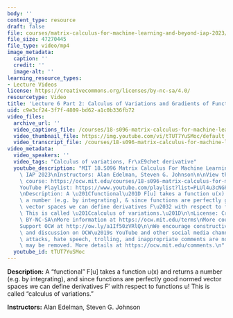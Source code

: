 ```yaml
---
body: ''
content_type: resource
draft: false
file: courses/matrix-calculus-for-machine-learning-and-beyond-iap-2023/ocw_18s096_lecture06-part2_2023jan30_360p_16_9.mp4
file_size: 47270445
file_type: video/mp4
image_metadata:
  caption: ''
  credit: ''
  image-alt: ''
learning_resource_types:
- Lecture Videos
license: https://creativecommons.org/licenses/by-nc-sa/4.0/
resourcetype: Video
title: 'Lecture 6 Part 2: Calculus of Variations and Gradients of Functionals'
uid: c9e3cf24-3f7f-4809-bd62-a1c0b336fb72
video_files:
  archive_url: ''
  video_captions_file: /courses/18-s096-matrix-calculus-for-machine-learning-and-beyond-january-iap-2023/1N_XGswpraIiuxsUUuS3yx1Pt82iTV0Nm_transcript.webvtt
  video_thumbnail_file: https://img.youtube.com/vi/tTUT7YuSMoc/default.jpg
  video_transcript_file: /courses/18-s096-matrix-calculus-for-machine-learning-and-beyond-january-iap-2023/1N_XGswpraIiuxsUUuS3yx1Pt82iTV0Nm_transcript.pdf
video_metadata:
  video_speakers: ''
  video_tags: "Calculus of variations, Fr\xE9chet derivative"
  youtube_description: "MIT 18.S096 Matrix Calculus For Machine Learning And Beyond,\
    \ IAP 2023\nInstructors: Alan Edelman, Steven G. Johnson\n\nView the complete\
    \ course: https://ocw.mit.edu/courses/18-s096-matrix-calculus-for-machine-learning-and-beyond-january-iap-2023/\n\
    YouTube Playlist: https://www.youtube.com/playlist?list=PLUl4u3cNGP62EaLLH92E_VCN4izBKK6OE\n\
    \nDescription: A \u201Cfunctional\u201D F[u] takes a function u(x) and returns\
    \ a number (e.g. by integrating), & since functions are perfectly good normed\
    \ vector spaces we can define derivatives F\u2032 with respect to functions u!\
    \ This is called \u201Ccalculus of variations.\u201D\n\nLicense: Creative Commons\
    \ BY-NC-SA\nMore information at https://ocw.mit.edu/terms\nMore courses at https://ocw.mit.edu\n\
    Support OCW at http://ow.ly/a1If50zVRlQ\n\nWe encourage constructive comments\
    \ and discussion on OCW\u2019s YouTube and other social media channels. Personal\
    \ attacks, hate speech, trolling, and inappropriate comments are not allowed and\
    \ may be removed. More details at https://ocw.mit.edu/comments.\n"
  youtube_id: tTUT7YuSMoc
---
```

**Description:** A “functional” F\[u\] takes a function u(x) and returns a number (e.g. by integrating), and since functions are perfectly good normed vector spaces we can define derivatives F′ with respect to functions u! This is called “calculus of variations.”

**Instructors:** Alan Edelman, Steven G. Johnson